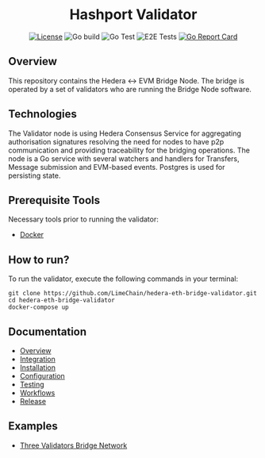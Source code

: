 
<div align="center">

# Hashport Validator


[![License](https://img.shields.io/badge/License-Apache%202.0-blue.svg)](https://opensource.org/licenses/Apache-2.0)
![Go build](https://github.com/LimeChain/hedera-eth-bridge-validator/workflows/Go%20build/badge.svg)
![Go Test](https://github.com/LimeChain/hedera-eth-bridge-validator/workflows/Go%20Test/badge.svg)
![E2E Tests](https://github.com/LimeChain/hedera-eth-bridge-validator/workflows/E2E%20Tests/badge.svg?branch=main)
[![Go Report Card](https://goreportcard.com/badge/github.com/LimeChain/hedera-eth-bridge-validator)](https://goreportcard.com/report/github.com/LimeChain/hedera-eth-bridge-validator)

</div>

## Overview 
This repository contains the Hedera <-> EVM Bridge Node. The bridge is operated by a set of validators who are running the Bridge Node software.

## Technologies
The Validator node is using Hedera Consensus Service for aggregating authorisation signatures resolving the need for nodes to have p2p communication and providing traceability for the bridging operations.
The node is a Go service with several watchers and handlers for Transfers, Message submission and EVM-based events.
Postgres is used for persisting state.

## Prerequisite Tools

Necessary tools prior to running the validator:

- [Docker](https://www.docker.com/products/docker-desktop)

## How to run?

To run the validator, execute the following commands in your terminal:

```
git clone https://github.com/LimeChain/hedera-eth-bridge-validator.git
cd hedera-eth-bridge-validator
docker-compose up
```

## Documentation
 - [Overview](docs/overview.md)
 - [Integration](docs/integration.md)
 - [Installation](docs/installation.md)
 - [Configuration](docs/configuration.md)
 - [Testing](docs/testing.md)
 - [Workflows](docs/workflows.md)
 - [Release](docs/release.md)

## Examples
* [Three Validators Bridge Network](./examples/three-validators/README.md)
